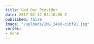 ```yaml
---
title: God Our Provider
date: 2017-02-12 03:18:00 Z
published: false
image: "/uploads/IMG_2480-c1bf91.jpg"
verses:
- none
---
```


